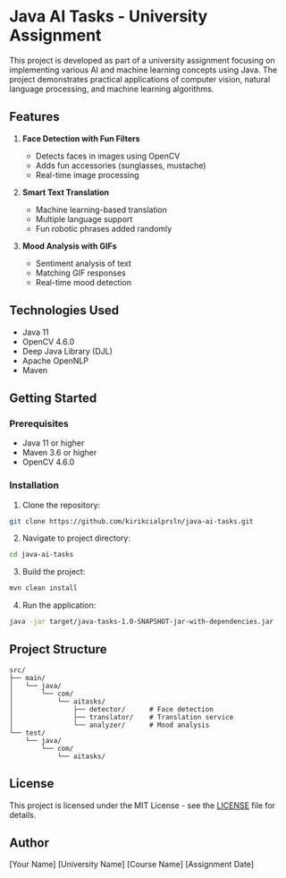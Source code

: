 # Java AI Tasks - University Assignment

This project is developed as part of a university assignment focusing on implementing various AI and machine learning concepts using Java. The project demonstrates practical applications of computer vision, natural language processing, and machine learning algorithms.

## Features

1. **Face Detection with Fun Filters**
   - Detects faces in images using OpenCV
   - Adds fun accessories (sunglasses, mustache)
   - Real-time image processing

2. **Smart Text Translation**
   - Machine learning-based translation
   - Multiple language support
   - Fun robotic phrases added randomly

3. **Mood Analysis with GIFs**
   - Sentiment analysis of text
   - Matching GIF responses
   - Real-time mood detection

## Technologies Used

- Java 11
- OpenCV 4.6.0
- Deep Java Library (DJL)
- Apache OpenNLP
- Maven

## Getting Started

### Prerequisites
- Java 11 or higher
- Maven 3.6 or higher
- OpenCV 4.6.0

### Installation

1. Clone the repository:
```bash
git clone https://github.com/kirikcialprsln/java-ai-tasks.git
```

2. Navigate to project directory:
```bash
cd java-ai-tasks
```

3. Build the project:
```bash
mvn clean install
```

4. Run the application:
```bash
java -jar target/java-tasks-1.0-SNAPSHOT-jar-with-dependencies.jar
```

## Project Structure

```
src/
├── main/
│   └── java/
│       └── com/
│           └── aitasks/
│               ├── detector/      # Face detection
│               ├── translator/    # Translation service
│               └── analyzer/      # Mood analysis
└── test/
    └── java/
        └── com/
            └── aitasks/
```

## License

This project is licensed under the MIT License - see the [LICENSE](LICENSE) file for details.

## Author

[Your Name]
[University Name]
[Course Name]
[Assignment Date] 
